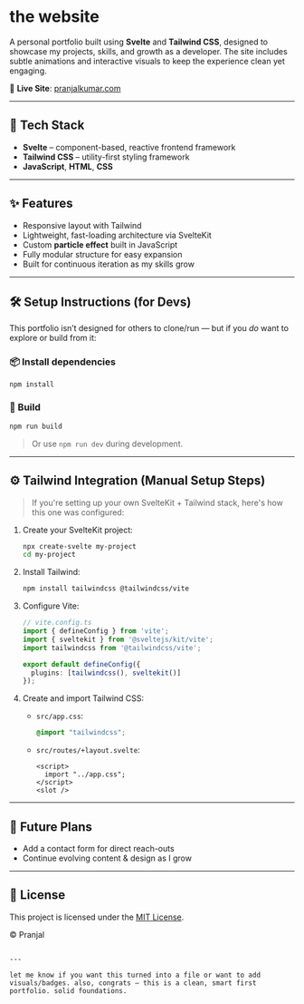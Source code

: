 # the website

A personal portfolio built using **Svelte** and **Tailwind CSS**, designed to showcase my projects, skills, and growth as a developer. The site includes subtle animations and interactive visuals to keep the experience clean yet engaging.

🔗 **Live Site**: [pranjalkumar.com](https://pranjalkumar.com)

---

## 🧰 Tech Stack

- **Svelte** – component-based, reactive frontend framework  
- **Tailwind CSS** – utility-first styling framework  
- **JavaScript**, **HTML**, **CSS**

---

## ✨ Features

- Responsive layout with Tailwind  
- Lightweight, fast-loading architecture via SvelteKit  
- Custom **particle effect** built in JavaScript  
- Fully modular structure for easy expansion  
- Built for continuous iteration as my skills grow

---

## 🛠️ Setup Instructions (for Devs)

This portfolio isn’t designed for others to clone/run — but if you *do* want to explore or build from it:

### 📦 Install dependencies
```bash
npm install
````

### 🔨 Build

```bash
npm run build
```

> Or use `npm run dev` during development.

---

## ⚙️ Tailwind Integration (Manual Setup Steps)

> If you're setting up your own SvelteKit + Tailwind stack, here's how this one was configured:

1. Create your SvelteKit project:

   ```bash
   npx create-svelte my-project
   cd my-project
   ```

2. Install Tailwind:

   ```bash
   npm install tailwindcss @tailwindcss/vite
   ```

3. Configure Vite:

   ```ts
   // vite.config.ts
   import { defineConfig } from 'vite';
   import { sveltekit } from '@sveltejs/kit/vite';
   import tailwindcss from '@tailwindcss/vite';

   export default defineConfig({
     plugins: [tailwindcss(), sveltekit()]
   });
   ```

4. Create and import Tailwind CSS:

   * `src/app.css`:

     ```css
     @import "tailwindcss";
     ```
   * `src/routes/+layout.svelte`:

     ```svelte
     <script>
       import "../app.css";
     </script>
     <slot />
     ```

---

## 🔭 Future Plans

* Add a contact form for direct reach-outs
* Continue evolving content & design as I grow

---

## 📄 License

This project is licensed under the [MIT License](https://choosealicense.com/licenses/mit/).

© Pranjal

```

---

let me know if you want this turned into a file or want to add visuals/badges. also, congrats — this is a clean, smart first portfolio. solid foundations.
```
